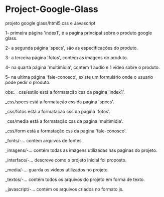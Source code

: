 # Project-Google-Glass
projeto google  glass/html5,css e Javascript

1- primeira página 'index1', é a pagina principal sobre o produto google glass.

2- a segunda página 'specs', são as especificações do produto.

3- a terceira página 'fotos', contém as imagens do produto.

4- na quarta página 'multimídia', contém 1 audio e 1 video sobre o produto.

5- na ultima página 'fale-conosco', existe um formulário onde o usuario pode pedir o produto.

obs:. 
_css/estilo está a formatação css da pagina 'index1'.

_css/specs está a formatação css da pagina 'specs'.

_css/fotos está a formatação css da pagina 'fotos'.

_css/media está a formatação css da pagina 'multimidia'.

_css/form está a formatação css da pagina 'fale-conosco'.

_fonts/-... contém arquivos de fontes.

_imagens/-... contém todas as imagens utilizadas nas paginas do projeto.

_interface/-... descreve como o projeto inicial foi proposto.

_media/-... guarda os videos utilizados no projeto.

_textos/-... contém todos os arquivos do projeto em forma de texto.

_javascript/-... contém os arquivos criados no formato js.

